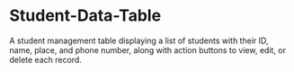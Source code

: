 # Student-Data-Table
A student management table displaying a list of students with their ID, name, place, and phone number, along with action buttons to view, edit, or delete each record.
